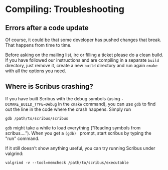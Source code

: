 # Compiling: Troubleshooting

## Errors after a code update

Of course, it could be that some developer has pushed changes that break. That happens from time to time.

Before asking on the mailing list, irc or filling a ticket please do a clean build. If you have followed our instructions and are compiling in a separate `build` directory, just remove it, create a new `build` directory and run again `cmake` with all the options you need.

## Where is Scribus crashing?

If you have built Scribus with the debug symbols (using `-DCMAKE_BUILD_TYPE=Debug` in the `cmake` command), you can use `gdb` to find out the line in the code where the crash happens. Simply run

```
gdb /path/to/scribus/scribus
```


`gdb` might take a while to load everything ("Reading symbols from scribus...."). When you get a `(gdb) ` prompt, start
scribus by typing the "run" command.


If it still doesn't show anything useful, you can try running Scribus under valgrind:

```
valgrind -v --tool=memcheck /path/to/scribus/executable
```
